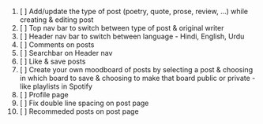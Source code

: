1. [ ] Add/update the type of post (poetry, quote, prose, review, ...) while creating & editing post
2. [ ] Top nav bar to switch between type of post & original writer
3. [ ] Header nav bar to switch between language - Hindi, English, Urdu
4. [ ] Comments on posts
5. [ ] Searchbar on Header nav
6. [ ] Like & save posts
7. [ ] Create your own moodboard of posts by selecting a post & choosing in which board to save & choosing to make that board public or private - like playlists in Spotify
8. [ ]  Profile page
9. [ ]  Fix double line spacing on post page
10. [ ]  Recommeded posts on post page